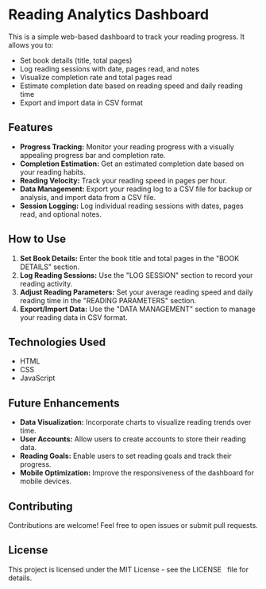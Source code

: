 # Reading Analytics Dashboard

This is a simple web-based dashboard to track your reading progress. It allows you to:

- Set book details (title, total pages)
- Log reading sessions with date, pages read, and notes
- Visualize completion rate and total pages read
- Estimate completion date based on reading speed and daily reading time
- Export and import data in CSV format

## Features

- **Progress Tracking:** Monitor your reading progress with a visually appealing progress bar and completion rate.
- **Completion Estimation:**  Get an estimated completion date based on your reading habits.
- **Reading Velocity:** Track your reading speed in pages per hour.
- **Data Management:** Export your reading log to a CSV file for backup or analysis, and import data from a CSV file.
- **Session Logging:** Log individual reading sessions with dates, pages read, and optional notes.

## How to Use

1. **Set Book Details:** Enter the book title and total pages in the "BOOK DETAILS" section.
2. **Log Reading Sessions:** Use the "LOG SESSION" section to record your reading activity.
3. **Adjust Reading Parameters:**  Set your average reading speed and daily reading time in the "READING PARAMETERS" section.
4. **Export/Import Data:** Use the "DATA MANAGEMENT" section to manage your reading data in CSV format.

## Technologies Used

- HTML
- CSS
- JavaScript

## Future Enhancements

- **Data Visualization:** Incorporate charts to visualize reading trends over time.
- **User Accounts:**  Allow users to create accounts to store their reading data.
- **Reading Goals:** Enable users to set reading goals and track their progress.
- **Mobile Optimization:** Improve the responsiveness of the dashboard for mobile devices.

## Contributing

Contributions are welcome! Feel free to open issues or submit pull requests.

## License

This project is licensed under the MIT License - see the LICENSE    file for details.
